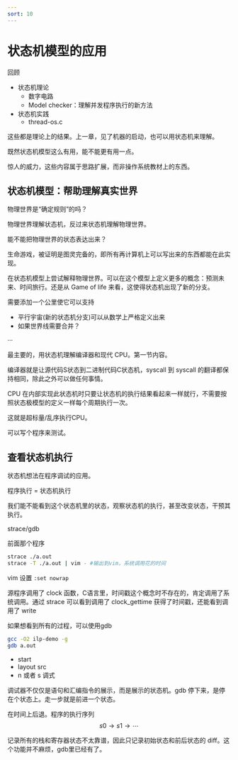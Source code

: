 ```yaml
---
sort: 10
---
```

# 状态机模型的应用

回顾
- 状态机理论
  - 数字电路
  - Model checker：理解并发程序执行的新方法
- 状态机实践
  - thread-os.c

这些都是理论上的结果。上一章，见了机器的启动，也可以用状态机来理解。

既然状态机模型这么有用，能不能更有用一点。

惊人的威力，这些内容属于思路扩展，而非操作系统教材上的东西。

## 状态机模型：帮助理解真实世界

物理世界是“确定规则”的吗？

物理世界理解状态机，反过来状态机理解物理世界。

能不能把物理世界的状态表达出来？

生命游戏，被证明是图灵完备的，即所有再计算机上可以写出来的东西都能在此实现。

在状态机模型上尝试解释物理世界。可以在这个模型上定义更多的概念：预测未来、时间旅行。还是从 Game of life 来看，这使得状态机出现了新的分支。

需要添加一个公里使它可以支持
- 平行宇宙(新的状态机分支)可以从数学上严格定义出来
- 如果世界线需要合并？

···

最主要的，用状态机理解编译器和现代 CPU。第一节内容。

编译器就是让源代码S状态到二进制代码C状态机，syscall 到 syscall 的翻译都保持相同，除此之外可以做任何事情。

CPU 在内部实现此状态机时只要让状态机的执行结果看起来一样就行，不需要按照状态极模型的定义一样每个周期执行一次。

这就是超标量/乱序执行CPU。

可以写个程序来测试。

## 查看状态机执行

状态机想法在程序调试的应用。

程序执行 = 状态机执行

我们能不能看到这个状态机里的状态，观察状态机的执行，甚至改变状态，干预其执行。

strace/gdb

前面那个程序

```bash
strace ./a.out
strace -T ./a.out | vim - #输出到vim，系统调用花的时间
```
vim 设置 `:set nowrap`

源程序调用了 clock 函数，C语言里，时间戳这个概念时不存在的，肯定调用了系统调用。通过 strace 可以看到调用了 clock_gettime 获得了时间戳，还能看到调用了 write

如果想看到所有的过程，可以使用gdb

```bash
gcc -O2 ilp-demo -g
gdb a.out
```

- start
- layout src
- n 或者 s 调式

调试器不仅仅是语句和汇编指令的展示，而是展示的状态机。gdb 停下来，是停在个状态上。走一步就是前进一个状态。

在时间上后退。程序的执行序列 $$ s0 \to s1 \to \cdots $$

记录所有的栈和寄存器状态不太靠谱，因此只记录初始状态和前后状态的 diff。这个功能并不麻烦，gdb里已经有了。



